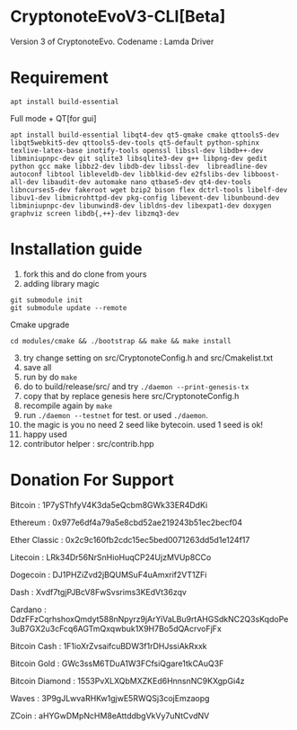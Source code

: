 # CryptonoteEvoV3-CLI[Beta]
Version 3 of CryptonoteEvo. Codename : Lamda Driver

# Requirement

```
apt install build-essential
```

Full mode + QT[for gui]

```
apt install build-essential libqt4-dev qt5-qmake cmake qttools5-dev libqt5webkit5-dev qttools5-dev-tools qt5-default python-sphinx texlive-latex-base inotify-tools openssl libssl-dev libdb++-dev libminiupnpc-dev git sqlite3 libsqlite3-dev g++ libpng-dev gedit python gcc make libbz2-dev libdb-dev libssl-dev  libreadline-dev autoconf libtool libleveldb-dev libblkid-dev e2fslibs-dev libboost-all-dev libaudit-dev automake nano qtbase5-dev qt4-dev-tools libncurses5-dev fakeroot wget bzip2 bison flex dctrl-tools libelf-dev libuv1-dev libmicrohttpd-dev pkg-config libevent-dev libunbound-dev libminiupnpc-dev libunwind8-dev libldns-dev libexpat1-dev doxygen graphviz screen libdb{,++}-dev libzmq3-dev
```

# Installation guide

1. fork this and do clone from yours
2. adding library magic

```
git submodule init
git submodule update --remote
```

Cmake upgrade

```
cd modules/cmake && ./bootstrap && make && make install
```

3. try change setting on src/CryptonoteConfig.h and src/Cmakelist.txt
4. save all
5. run by do ```make```
6. do to build/release/src/ and try ```./daemon --print-genesis-tx```
7. copy that by replace genesis here src/CryptonoteConfig.h
8. recompile again by ```make```
9. run ```./daemon --testnet``` for test. or used ```./daemon```.
10. the magic is you no need 2 seed like bytecoin. used 1 seed is ok!
11. happy used
12. contributor helper : src/contrib.hpp

# Donation For Support

Bitcoin : 1P7ySThfyV4K3da5eQcbm8GWk33ER4DdKi

Ethereum : 0x977e6df4a79a5e8cbd52ae219243b51ec2becf04

Ether Classic : 0x2c9c160fb2cdc15ec5bed0071263dd5d1e124f17

Litecoin : LRk34Dr56NrSnHioHuqCP24UjzMVUp8CCo

Dogecoin : DJ1PHZiZvd2jBQUMSuF4uAmxrif2VT1ZFi

Dash : Xvdf7tgjPJBcV8FwSvsrims3KEdVt36zqv

Cardano : DdzFFzCqrhshoxQmdyt588nNpyrz9jArYiVaLBu9rtAHGSdkNC2Q3sKqdoPe3uB7GX2u3cFcq6AGTmQxqwbuk1X9H7Bo5dQAcrvoFjFx

Bitcoin Cash : 1F1ioXrZvsaifcuBDW3f1rDHJssiAkRxxk

Bitcoin Gold : GWc3ssM6TDuA1W3FCfsiQgare1tkCAuQ3F

Bitcoin Diamond : 1553PvXLXQbMXZKEd6HnnsnNC9KXgpGi4z

Waves : 3P9gJLwvaRHKw1gjwE5RWQSj3cojEmzaopg

ZCoin : aHYGwDMpNcHM8eAttddbgVkVy7uNtCvdNV
